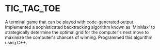 # TIC_TAC_TOE
A terminal game that can be played with code-generated output.
Implemented a sophisticated backtracking algorithm known as 'MinMax' to strategically determine the
optimal grid for the computer's next move to maximize the computer's chances of winning.
Programmed this algorithm using C++.
